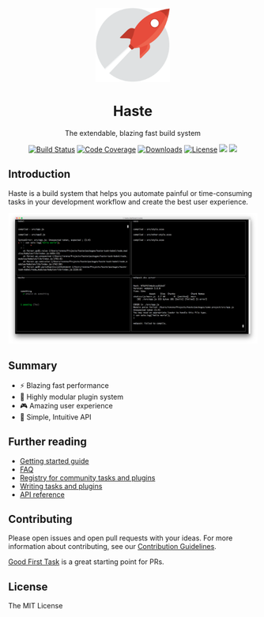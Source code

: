 <p align="center"><img width="150" src="images/rocket.png"></p>
<h1 align="center">Haste</h1>
<p align="center">The extendable, blazing fast build system</p>

<p align="center">
  <a href="https://travis-ci.org/ronami/haste"><img src="https://travis-ci.org/ronami/haste.svg?branch=master" alt="Build Status"></a>
  <a href="https://codecov.io/gh/ronami/haste"><img src="https://codecov.io/gh/ronami/haste/branch/master/graph/badge.svg" alt="Code Coverage"></a>
  <a href="https://www.npmjs.com/package/haste-core"><img src="https://img.shields.io/npm/dm/haste.svg" alt="Downloads"></a>
  <a href="https://ronami.github.io/license"><img src="https://img.shields.io/badge/license-MIT-blue.svg" alt="License"></a>
  <a href=""><img src="https://img.shields.io/david/ronami/haste.svg"></a>
  <a href="CONTRIBUTING.md"><img src="https://img.shields.io/badge/PRs-welcome-brightgreen.svg"></a>
</p>

## Introduction
Haste is a build system that helps you automate painful or time-consuming tasks in your development workflow and create the best user experience.

![Dashboard screenshot](images/dashboard.png)

## Summary
- :zap: Blazing fast performance
- :tada: Highly modular plugin system
- :video_game: Amazing user experience
- :rocket: Simple, Intuitive API

## Further reading
- [Getting started guide]()
- [FAQ]()
- [Registry for community tasks and plugins]()
- [Writing tasks and plugins]()
- [API reference]()

## Contributing
Please open issues and open pull requests with your ideas. For more information about contributing, see our [Contribution Guidelines](CONTRIBUTING.md).

[Good First Task](https://github.com/ronami/haste/labels/Good%20First%20Task) is a great starting point for PRs.

## License
The MIT License
